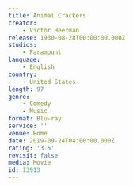 ```yaml
---
title: Animal Crackers
creator:
    - Victor Heerman
release: 1930-08-28T00:00:00.000Z
studios:
    - Paramount
language:
    - English
country:
    - United States
length: 97
genre:
    - Comedy
    - Music
format: Blu-ray
service: ''
venue: Home
date: 2019-09-24T04:00:00.000Z
rating: '3.5'
revisit: false
media: Movie
id: 13913
---
```



